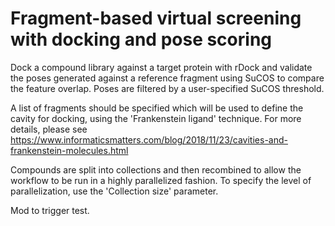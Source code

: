 # Fragment-based virtual screening with docking and pose scoring

Dock a compound library against a target protein with rDock and validate the
poses generated against a reference fragment using SuCOS to compare the feature
overlap. Poses are filtered by a user-specified SuCOS threshold.

A list of fragments should be specified which will be used to define the cavity
for docking, using the 'Frankenstein ligand' technique. For more details, please
see https://www.informaticsmatters.com/blog/2018/11/23/cavities-and-frankenstein-molecules.html

Compounds are split into collections and then recombined to allow the workflow
to be run in a highly parallelized fashion. To specify the level of
parallelization, use the 'Collection size' parameter.

Mod to trigger test.

